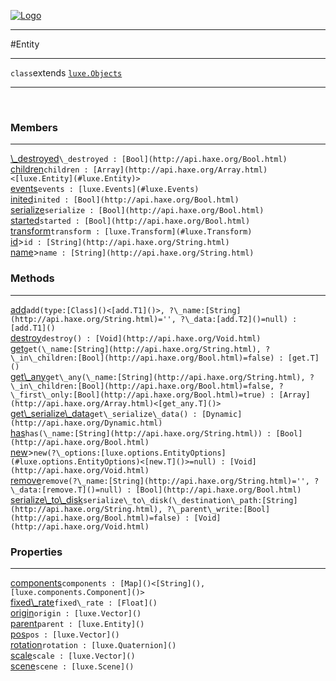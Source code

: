 
[![Logo](../../images/logo.png)](../../api/index.html)

---



#Entity



---

`class`extends <code><span>[luxe.Objects]()</span></code>
<span class="meta">

</span>


---

&nbsp;
&nbsp;

<h3>Members</h3> <hr/><span class="member apipage">
            <a name="_destroyed"><a class="lift" href="#_destroyed">\_destroyed</a></a><code class="signature apipage">\_destroyed : [Bool](http://api.haxe.org/Bool.html)</code><br/></span>
        <span class="small_desc_flat"></span><span class="member apipage">
            <a name="children"><a class="lift" href="#children">children</a></a><code class="signature apipage">children : [Array](http://api.haxe.org/Array.html)&lt;[luxe.Entity](#luxe.Entity)&gt;</code><br/></span>
        <span class="small_desc_flat"></span><span class="member apipage">
            <a name="events"><a class="lift" href="#events">events</a></a><code class="signature apipage">events : [luxe.Events](#luxe.Events)</code><br/></span>
        <span class="small_desc_flat"></span><span class="member apipage">
            <a name="inited"><a class="lift" href="#inited">inited</a></a><code class="signature apipage">inited : [Bool](http://api.haxe.org/Bool.html)</code><br/></span>
        <span class="small_desc_flat"></span><span class="member apipage">
            <a name="serialize"><a class="lift" href="#serialize">serialize</a></a><code class="signature apipage">serialize : [Bool](http://api.haxe.org/Bool.html)</code><br/></span>
        <span class="small_desc_flat"></span><span class="member apipage">
            <a name="started"><a class="lift" href="#started">started</a></a><code class="signature apipage">started : [Bool](http://api.haxe.org/Bool.html)</code><br/></span>
        <span class="small_desc_flat"></span><span class="member apipage">
            <a name="transform"><a class="lift" href="#transform">transform</a></a><code class="signature apipage">transform : [luxe.Transform](#luxe.Transform)</code><br/></span>
        <span class="small_desc_flat"></span><span class="member apipage">
            <a name="id"><a class="lift" href="#id">id</a></a><a title="inherited from luxe.Objects" class="tooltip inherited">&gt;</a><code class="signature apipage">id : [String](http://api.haxe.org/String.html)</code><br/></span>
        <span class="small_desc_flat"></span><span class="member apipage">
            <a name="name"><a class="lift" href="#name">name</a></a><a title="inherited from luxe.Objects" class="tooltip inherited">&gt;</a><code class="signature apipage">name : [String](http://api.haxe.org/String.html)</code><br/></span>
        <span class="small_desc_flat"></span>

<h3>Methods</h3> <hr/><span class="method apipage">
            <a name="add"><a class="lift" href="#add">add</a></a><code class="signature apipage">add(type:<span>[Class]()&lt;[add.T1]()&gt;</span>, ?\_name:<span>[String](http://api.haxe.org/String.html)=&#x27;&#x27;</span>, ?\_data:<span>[add.T2]()=null</span>) : [add.T1]()</code><br/><span class="small_desc_flat"></span>
        </span>
    <span class="method apipage">
            <a name="destroy"><a class="lift" href="#destroy">destroy</a></a><code class="signature apipage">destroy() : [Void](http://api.haxe.org/Void.html)</code><br/><span class="small_desc_flat"></span>
        </span>
    <span class="method apipage">
            <a name="get"><a class="lift" href="#get">get</a></a><code class="signature apipage">get(\_name:<span>[String](http://api.haxe.org/String.html)</span>, ?\_in\_children:<span>[Bool](http://api.haxe.org/Bool.html)=false</span>) : [get.T]()</code><br/><span class="small_desc_flat"></span>
        </span>
    <span class="method apipage">
            <a name="get_any"><a class="lift" href="#get_any">get\_any</a></a><code class="signature apipage">get\_any(\_name:<span>[String](http://api.haxe.org/String.html)</span>, ?\_in\_children:<span>[Bool](http://api.haxe.org/Bool.html)=false</span>, ?\_first\_only:<span>[Bool](http://api.haxe.org/Bool.html)=true</span>) : [Array](http://api.haxe.org/Array.html)&lt;[get_any.T]()&gt;</code><br/><span class="small_desc_flat"></span>
        </span>
    <span class="method apipage">
            <a name="get_serialize_data"><a class="lift" href="#get_serialize_data">get\_serialize\_data</a></a><code class="signature apipage">get\_serialize\_data() : [Dynamic](http://api.haxe.org/Dynamic.html)</code><br/><span class="small_desc_flat"></span>
        </span>
    <span class="method apipage">
            <a name="has"><a class="lift" href="#has">has</a></a><code class="signature apipage">has(\_name:<span>[String](http://api.haxe.org/String.html)</span>) : [Bool](http://api.haxe.org/Bool.html)</code><br/><span class="small_desc_flat"></span>
        </span>
    <span class="method apipage">
            <a name="new"><a class="lift" href="#new">new</a></a><a title="inherited from luxe.Objects" class="tooltip inherited">&gt;</a><code class="signature apipage">new(?\_options:<span>[luxe.options.EntityOptions](#luxe.options.EntityOptions)&lt;[new.T]()&gt;=null</span>) : [Void](http://api.haxe.org/Void.html)</code><br/><span class="small_desc_flat"></span>
        </span>
    <span class="method apipage">
            <a name="remove"><a class="lift" href="#remove">remove</a></a><code class="signature apipage">remove(?\_name:<span>[String](http://api.haxe.org/String.html)=&#x27;&#x27;</span>, ?\_data:<span>[remove.T]()=null</span>) : [Bool](http://api.haxe.org/Bool.html)</code><br/><span class="small_desc_flat"></span>
        </span>
    <span class="method apipage">
            <a name="serialize_to_disk"><a class="lift" href="#serialize_to_disk">serialize\_to\_disk</a></a><code class="signature apipage">serialize\_to\_disk(\_destination\_path:<span>[String](http://api.haxe.org/String.html)</span>, ?\_parent\_write:<span>[Bool](http://api.haxe.org/Bool.html)=false</span>) : [Void](http://api.haxe.org/Void.html)</code><br/><span class="small_desc_flat"></span>
        </span>
    

<h3>Properties</h3> <hr/><span class="property apipage">
            <a name="components"><a class="lift" href="#components">components</a></a><code class="signature apipage">components : [Map]()&lt;[String](), [luxe.components.Component]()&gt;</code><br/><span class="small_desc_flat"></span>
        </span><span class="property apipage">
            <a name="fixed_rate"><a class="lift" href="#fixed_rate">fixed\_rate</a></a><code class="signature apipage">fixed\_rate : [Float]()</code><br/><span class="small_desc_flat"></span>
        </span><span class="property apipage">
            <a name="origin"><a class="lift" href="#origin">origin</a></a><code class="signature apipage">origin : [luxe.Vector]()</code><br/><span class="small_desc_flat"></span>
        </span><span class="property apipage">
            <a name="parent"><a class="lift" href="#parent">parent</a></a><code class="signature apipage">parent : [luxe.Entity]()</code><br/><span class="small_desc_flat"></span>
        </span><span class="property apipage">
            <a name="pos"><a class="lift" href="#pos">pos</a></a><code class="signature apipage">pos : [luxe.Vector]()</code><br/><span class="small_desc_flat"></span>
        </span><span class="property apipage">
            <a name="rotation"><a class="lift" href="#rotation">rotation</a></a><code class="signature apipage">rotation : [luxe.Quaternion]()</code><br/><span class="small_desc_flat"></span>
        </span><span class="property apipage">
            <a name="scale"><a class="lift" href="#scale">scale</a></a><code class="signature apipage">scale : [luxe.Vector]()</code><br/><span class="small_desc_flat"></span>
        </span><span class="property apipage">
            <a name="scene"><a class="lift" href="#scene">scene</a></a><code class="signature apipage">scene : [luxe.Scene]()</code><br/><span class="small_desc_flat"></span>
        </span>

&nbsp;
&nbsp;
&nbsp;